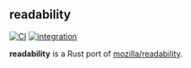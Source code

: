 ## readability

[![CI](https://github.com/terror/readability/actions/workflows/ci.yaml/badge.svg)](https://github.com/terror/readability/actions/workflows/ci.yaml)
[![integration](https://img.shields.io/badge/integration-126%2F260_(48%25)-orange)](https://github.com/terror/readability/blob/master/tests/integration.rs)

**readability** is a Rust port of [mozilla/readability](https://github.com/mozilla/readability).
